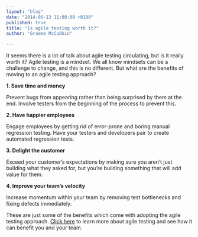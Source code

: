 ```yaml
---
layout: "blog"
date: "2014-06-13 11:08:00 +0100"
published: true
title: "Is agile testing worth it?"
author: "Graeme McCubbin"

---
```


It seems there is a lot of talk about agile testing circulating, but is it really worth it? Agile testing is a mindset. We all know mindsets can be a challenge to change, and this is no different. But what are the benefits of moving to an agile testing approach?

**1. Save time and money**

Prevent bugs from appearing rather than being surprised by them at the end. Involve testers from the beginning of the process to prevent this.

**2. Have happier employees**

Engage employees by getting rid of error-prone and boring manual regression testing. Have your testers and developers pair to create automated regression tests.

**3. Delight the customer**

Exceed your customer’s expectations by making sure you aren’t just building what they asked for, but you’re building something that will add value for them.

**4. Improve your team’s velocity**

Increase momentum within your team by removing test bottlenecks and fixing defects immediately.

These are just some of the benefits which come with adopting the agile testing approach. [Click here](http://www.unboxedconsulting.com/courses/agile-testing-course) to learn more about agile testing and see how it can benefit you and your team.

